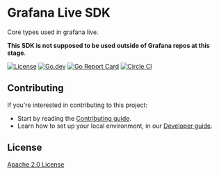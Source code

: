 # Grafana Live SDK

Core types used in grafana live.

**This SDK is not supposed to be used outside of Grafana repos at this stage**.

[![License](https://img.shields.io/github/license/grafana/grafana-live-sdk)](LICENSE)
[![Go.dev](https://pkg.go.dev/badge/github.com/grafana/grafana-live-sdk)](https://pkg.go.dev/github.com/grafana/grafana-live-sdk?tab=doc)
[![Go Report Card](https://goreportcard.com/badge/github.com/grafana/grafana-live-sdk)](https://goreportcard.com/report/github.com/grafana/grafana-live-sdk)
[![Circle CI](https://img.shields.io/circleci/build/gh/grafana/grafana-live-sdk/main)](https://circleci.com/gh/grafana/grafana-live-sdk?branch=main)

## Contributing

If you're interested in contributing to this project:

- Start by reading the [Contributing guide](/CONTRIBUTING.md).
- Learn how to set up your local environment, in our [Developer guide](/contribute/developer-guide.md).

## License

[Apache 2.0 License](https://github.com/grafana/grafana-live-sdk/blob/main/LICENSE)
